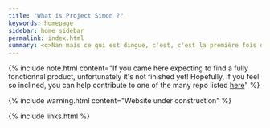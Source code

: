 ```yaml
---
title: "What is Project Simon ?"
keywords: homepage
sidebar: home_sidebar
permalink: index.html
summary: <q>Nan mais ce qui est dingue, c'est, c'est la première fois que j'en vois une, en vraie, une Kineuton!</q> Simon Jérémi, from the funniest French comedy <a href="https://letterboxd.com/film/fear-city-a-family-style-comedy/" target="_blank">La Cité de la peur</a>, eclaimed in front of the Kinoton projector he'd been dreaming of since childhood. Project Simon aims to build a 35 mm film scanner with a Raspberry Pi.
---
```


{% include note.html content="If you came here expecting to find a fully fonctionnal product, unfortunately it's not finished yet! Hopefully, if you feel so inclined, you can help contribute to one of the many repo listed <a href='https://github.com/orgs/ProjectSimon/repositories' target='_blank'>here</a>" %}

{% include warning.html content="Website under construction" %}

{% include links.html %}
